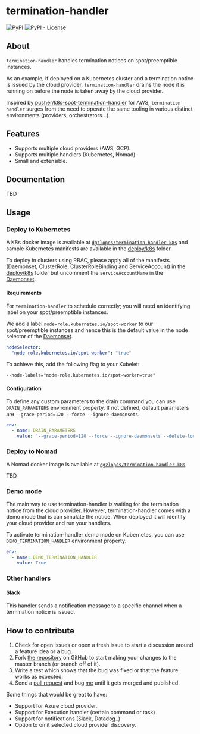 # termination-handler
[![PyPI](https://img.shields.io/pypi/v/cloud-detect.svg)](https://pypi.org/project/termination-handler/)
[![PyPI - License](https://img.shields.io/pypi/l/cloud-detect.svg)](https://github.com/dgzlopes/termination-handler/blob/master/LICENSE.md)
## About
`termination-handler` handles termination notices on spot/preemptible instances.

As an example, if deployed on a Kubernetes cluster and a termination notice is issued by the cloud provider, `termination-handler` drains the node it is running on before the node is taken away by the cloud provider.

Inspired by [pusher/k8s-spot-termination-handler](https://github.com/pusher/k8s-spot-termination-handler) for AWS, `termination-handler` surges from the need to operate the same tooling in various distinct environments (providers, orchestrators...)

## Features
- Supports multiple cloud providers (AWS, GCP).
- Supports multiple handlers (Kubernetes, Nomad).
- Small and extensible.

## Documentation
TBD
## Usage
### Deploy to Kubernetes

A K8s docker image is available at [`dgzlopes/termination-handler-k8s`](https://hub.docker.com/r/dgzlopes/termination-handler-k8s) and sample Kubernetes manifests are available in the [deploy/k8s](deploy/k8s) folder.

To deploy in clusters using RBAC, please apply all of the manifests (Daemonset, ClusterRole, ClusterRoleBinding and ServiceAccount) in the [deploy/k8s](deploy/k8s) folder but uncomment the `serviceAccountName` in the [Daemonset](deploy/k8s/daemonset.yaml).

#### Requirements

For `termination-handler` to schedule correctly; you will need an identifying label on your spot/preemptible instances.

We add a label `node-role.kubernetes.io/spot-worker` to our spot/preemptible instances and hence this is the default value in the node selector of the [Daemonset](deploy/k8s/daemonset.yaml).
```yaml
nodeSelector:
  "node-role.kubernetes.io/spot-worker": "true"
```
To achieve this, add the following flag to your Kubelet:
```
--node-labels="node-role.kubernetes.io/spot-worker=true"
```

#### Configuration

To define any custom parameters to the drain command you can use `DRAIN_PARAMETERS` environment property. If not defined, default parameters are `--grace-period=120 --force --ignore-daemonsets`.
```yaml
env:
  - name: DRAIN_PARAMETERS
    value: '--grace-period=120 --force --ignore-daemonsets --delete-local-data'
```
### Deploy to Nomad
A Nomad docker image is available at [`dgzlopes/termination-handler-k8s`](https://hub.docker.com/r/dgzlopes/termination-handler-nomad).

TBD

### Demo mode

The main way to use termination-handler is waiting for the termination notice from the cloud provider. However, termination-handler comes with a demo mode that is can simulate the notice. When deployed it will identify your cloud provider and run your handlers.

To activate termination-handler demo mode on Kubernetes, you can use `DEMO_TERMINATION_HANDLER` environment property.
```yaml
env:
  - name: DEMO_TERMINATION_HANDLER
    value: True
```

### Other handlers
#### Slack
This handler sends a notification message to a specific channel when a termination notice is issued.

## How to contribute
1. Check for open issues or open a fresh issue to start a discussion around a feature idea or a bug.
2. Fork [the repository](https://github.com/dgzlopes/termination-handler) on GitHub to start making your changes to the master branch (or branch off of it).
3. Write a test which shows that the bug was fixed or that the feature works as expected.
4. Send a [pull request](https://help.github.com/en/articles/creating-a-pull-request-from-a-fork) and bug [me](https://github.com/dgzlopes) until it gets merged and published.

Some things that would be great to have:
- Support for Azure cloud provider.
- Support for Execution handler (certain command or task)
- Support for notifications (Slack, Datadog..)
- Option to omit selected cloud provider discovery.
